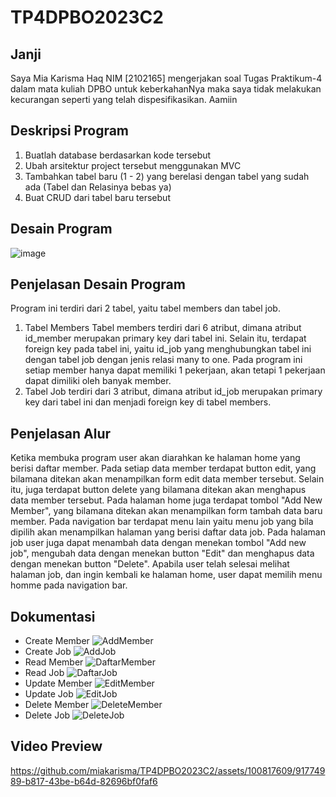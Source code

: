 # TP4DPBO2023C2
## Janji
Saya Mia Karisma Haq NIM [2102165] mengerjakan soal Tugas Praktikum-4 dalam mata kuliah DPBO untuk keberkahanNya maka saya tidak melakukan kecurangan seperti yang telah dispesifikasikan. Aamiin

## Deskripsi Program
1. Buatlah database berdasarkan kode tersebut
2. Ubah arsitektur project tersebut menggunakan MVC
3. Tambahkan tabel baru (1 - 2) yang berelasi dengan tabel yang sudah ada (Tabel dan Relasinya bebas ya)
4. Buat CRUD dari tabel  baru tersebut

## Desain Program
![image](https://github.com/miakarisma/TP4DPBO2023C2/assets/100817609/e6593f75-d844-4295-bc20-81e65bf591ad)

## Penjelasan Desain Program
Program ini terdiri dari 2 tabel, yaitu tabel members dan tabel job.
1. Tabel Members
   Tabel members terdiri dari 6 atribut, dimana atribut id_member merupakan primary key dari tabel ini. Selain itu, terdapat foreign key pada tabel ini, yaitu id_job yang menghubungkan tabel ini dengan tabel job dengan jenis relasi many to one. Pada program ini setiap member hanya dapat memiliki 1 pekerjaan, akan tetapi 1 pekerjaan dapat dimiliki oleh banyak member.
2. Tabel Job terdiri dari 3 atribut, dimana atribut id_job merupakan primary key dari tabel ini dan menjadi foreign key di tabel members.

## Penjelasan Alur
Ketika membuka program user akan diarahkan ke halaman home yang berisi daftar member. Pada setiap data member terdapat button edit, yang bilamana ditekan akan menampilkan form edit data member tersebut. Selain itu, juga terdapat button delete yang bilamana ditekan akan menghapus data member tersebut. Pada halaman home juga terdapat tombol "Add New Member", yang bilamana ditekan akan menampilkan form tambah data baru member. Pada navigation bar terdapat menu lain yaitu menu job yang bila dipilih akan menampilkan halaman yang berisi daftar data job. Pada halaman job user juga dapat menambah data dengan menekan tombol "Add new job", mengubah data dengan menekan button "Edit" dan menghapus data dengan menekan button "Delete". Apabila user telah selesai melihat halaman job, dan ingin kembali ke halaman home, user dapat memilih menu homme pada navigation bar.

## Dokumentasi
- Create Member
  ![AddMember](https://github.com/miakarisma/TP4DPBO2023C2/assets/100817609/e56f562a-b5b6-451a-b3fa-15a96b47626d)
  <br>
- Create Job
  ![AddJob](https://github.com/miakarisma/TP4DPBO2023C2/assets/100817609/43526309-757c-4e53-8bf8-667afb98bc08)
  <br>
- Read Member
  ![DaftarMember](https://github.com/miakarisma/TP4DPBO2023C2/assets/100817609/41e059aa-ef90-4565-94a1-41729ebc1cea)
  <br>
- Read Job
  ![DaftarJob](https://github.com/miakarisma/TP4DPBO2023C2/assets/100817609/4d5e7c32-0e66-4aab-82da-35e057477485)
  <br>
- Update Member
   ![EditMember](https://github.com/miakarisma/TP4DPBO2023C2/assets/100817609/0cad327a-ba30-4203-b598-f464bf423463)
  <br>
- Update Job
  ![EditJob](https://github.com/miakarisma/TP4DPBO2023C2/assets/100817609/7365d6cf-9f43-47af-b50a-6d83f8de904c)
  <br>
- Delete Member
  ![DeleteMember](https://github.com/miakarisma/TP4DPBO2023C2/assets/100817609/69a2b1af-9c4b-4154-932c-e905c3f97d81)
  <br>
- Delete Job
  ![DeleteJob](https://github.com/miakarisma/TP4DPBO2023C2/assets/100817609/06df8abc-9518-4e3f-8817-2f78d99ae7e3)
  
 ## Video Preview
 

https://github.com/miakarisma/TP4DPBO2023C2/assets/100817609/91774989-b817-43be-b64d-82696bf0faf6

